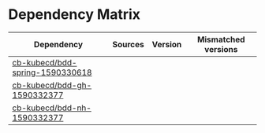 # Dependency Matrix

Dependency | Sources | Version | Mismatched versions
---------- | ------- | ------- | -------------------
[cb-kubecd/bdd-spring-1590330618](https://github.com/cb-kubecd/bdd-spring-1590330618.git) |  | []() | 
[cb-kubecd/bdd-gh-1590332377](https://github.com/cb-kubecd/bdd-gh-1590332377.git) |  | []() | 
[cb-kubecd/bdd-nh-1590332377](https://github.com/cb-kubecd/bdd-nh-1590332377.git) |  | []() | 
